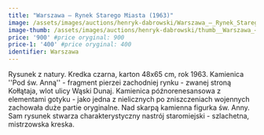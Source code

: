 ```yaml
---
title: "Warszawa – Rynek Starego Miasta (1963)"
image: /assets/images/auctions/henryk-dabrowski/Warszawa_–_Rynek_Starego_Miasta_(1963).jpg
image-thumb: /assets/images/auctions/henryk-dabrowski/thumb__Warszawa_–_Rynek_Starego_Miasta_(1963).jpg
price: '900' #price oryginal: 900
price-1: '400' #price oryginal: 400
identifier: Warszawa
---
```


Rysunek z natury. Kredka czarna, karton 48x65 cm, rok 1963.
Kamienica ''Pod św. Anną'' - fragment pierzei zachodniej rynku - zwanej stroną Kołłątaja, wlot ulicy Wąski Dunaj. Kamienica późnorenesansowa z elementami gotyku - jako jedna z nielicznych po zniszczeniach wojennych zachowała duże partie oryginalne. Nad skarpą kamienna figurka św. Anny. Sam rysunek stwarza charakterystyczny nastrój staromiejski - szlachetna, mistrzowska kreska.